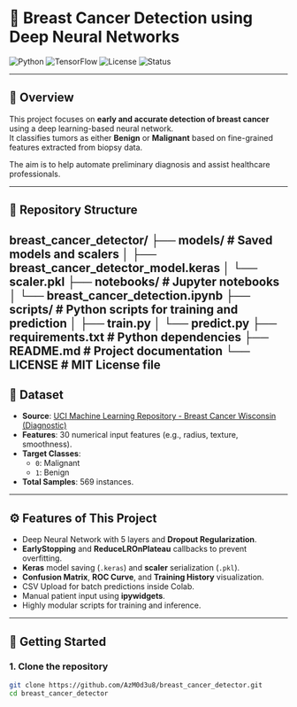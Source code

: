 
# 🧠 Breast Cancer Detection using Deep Neural Networks

![Python](https://img.shields.io/badge/Python-3.8%2B-blue.svg)
![TensorFlow](https://img.shields.io/badge/TensorFlow-2.10%2B-orange.svg)
![License](https://img.shields.io/badge/License-MIT-green.svg)
![Status](https://img.shields.io/badge/Status-Active-brightgreen.svg)

---

## 📖 Overview

This project focuses on **early and accurate detection of breast cancer** using a deep learning-based neural network.  
It classifies tumors as either **Benign** or **Malignant** based on fine-grained features extracted from biopsy data.

The aim is to help automate preliminary diagnosis and assist healthcare professionals.

---

## 📂 Repository Structure

breast_cancer_detector/
├── models/                  # Saved models and scalers
│   ├── breast_cancer_detector_model.keras
│   └── scaler.pkl
├── notebooks/               # Jupyter notebooks
│   └── breast_cancer_detection.ipynb
├── scripts/                 # Python scripts for training and prediction
│   ├── train.py
│   └── predict.py 
├── requirements.txt         # Python dependencies
├── README.md                # Project documentation
└── LICENSE                  # MIT License file
---

## 🧬 Dataset

- **Source**: [UCI Machine Learning Repository - Breast Cancer Wisconsin (Diagnostic)](https://archive.ics.uci.edu/ml/datasets/breast+cancer+wisconsin+(diagnostic))
- **Features**: 30 numerical input features (e.g., radius, texture, smoothness).
- **Target Classes**: 
  - `0`: Malignant
  - `1`: Benign
- **Total Samples**: 569 instances.

---

## ⚙️ Features of This Project

- Deep Neural Network with 5 layers and **Dropout Regularization**.
- **EarlyStopping** and **ReduceLROnPlateau** callbacks to prevent overfitting.
- **Keras** model saving (`.keras`) and **scaler** serialization (`.pkl`).
- **Confusion Matrix**, **ROC Curve**, and **Training History** visualization.
- CSV Upload for batch predictions inside Colab.
- Manual patient input using **ipywidgets**.
- Highly modular scripts for training and inference.

---

## 🚀 Getting Started

### 1. Clone the repository

```bash
git clone https://github.com/AzM0d3u8/breast_cancer_detector.git
cd breast_cancer_detector

